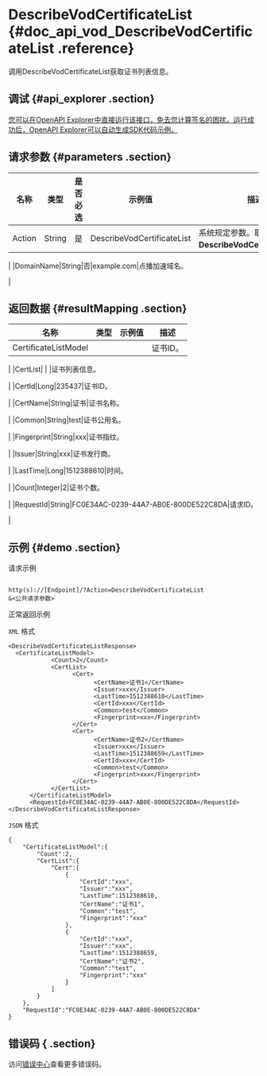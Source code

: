 # DescribeVodCertificateList {#doc_api_vod_DescribeVodCertificateList .reference}

调用DescribeVodCertificateList获取证书列表信息。

## 调试 {#api_explorer .section}

[您可以在OpenAPI Explorer中直接运行该接口，免去您计算签名的困扰。运行成功后，OpenAPI Explorer可以自动生成SDK代码示例。](https://api.aliyun.com/#product=vod&api=DescribeVodCertificateList&type=RPC&version=2017-03-21)

## 请求参数 {#parameters .section}

|名称|类型|是否必选|示例值|描述|
|--|--|----|---|--|
|Action|String|是|DescribeVodCertificateList|系统规定参数。取值：**DescribeVodCertificateList**。

 |
|DomainName|String|否|example.com|点播加速域名。

 |

## 返回数据 {#resultMapping .section}

|名称|类型|示例值|描述|
|--|--|---|--|
|CertificateListModel| | |证书ID。

 |
|CertList| | |证书列表信息。

 |
|CertId|Long|235437|证书ID。

 |
|CertName|String|证书|证书名称。

 |
|Common|String|test|证书公用名。

 |
|Fingerprint|String|xxx|证书指纹。

 |
|Issuer|String|xxx|证书发行商。

 |
|LastTime|Long|1512388610|时间。

 |
|Count|Integer|2|证书个数。

 |
|RequestId|String|FC0E34AC-0239-44A7-AB0E-800DE522C8DA|请求ID。

 |

## 示例 {#demo .section}

请求示例

``` {#request_demo}

http(s)://[Endpoint]/?Action=DescribeVodCertificateList
&<公共请求参数>

```

正常返回示例

`XML` 格式

``` {#xml_return_success_demo}
<DescribeVodCertificateListResponse>
  <CertificateListModel>
		    <Count>2</Count>
		    <CertList>
			      <Cert>
				        <CertName>证书1</CertName>
				        <Issuer>xxx</Issuer>
				        <LastTime>1512388610</LastTime>
				        <CertId>xxx</CertId>
				        <Common>test</Common>
				        <Fingerprint>xxx</Fingerprint>
			      </Cert>
			      <Cert>
				        <CertName>证书2</CertName>
				        <Issuer>xxx</Issuer>
				        <LastTime>1512388659</LastTime>
				        <CertId>xxx</CertId>
				        <Common>test</Common>
				        <Fingerprint>xxx</Fingerprint>
			      </Cert>
		    </CertList>
	  </CertificateListModel>
	  <RequestId>FC0E34AC-0239-44A7-AB0E-800DE522C8DA</RequestId>
</DescribeVodCertificateListResponse>
```

`JSON` 格式

``` {#json_return_success_demo}
{
	"CertificateListModel":{
		"Count":2,
		"CertList":{
			"Cert":[
				{
					"CertId":"xxx",
					"Issuer":"xxx",
					"LastTime":1512388610,
					"CertName":"证书1",
					"Common":"test",
					"Fingerprint":"xxx"
				},
				{
					"CertId":"xxx",
					"Issuer":"xxx",
					"LastTime":1512388659,
					"CertName":"证书2",
					"Common":"test",
					"Fingerprint":"xxx"
				}
			]
		}
	},
	"RequestId":"FC0E34AC-0239-44A7-AB0E-800DE522C8DA"
}
```

## 错误码 { .section}

访问[错误中心](https://error-center.aliyun.com/status/product/vod)查看更多错误码。

